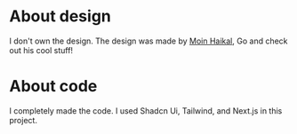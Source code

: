 # About design
I don't own the design.
The design was made by [Moin Haikal](https://www.figma.com/community/file/1124655074743578031), Go and check out his cool stuff!

# About code
I completely made the code.
I used Shadcn Ui, Tailwind, and Next.js in this project.

